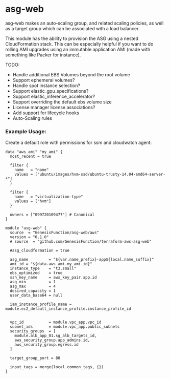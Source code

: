 # asg-web
asg-web makes an auto-scaling group, and related scaling policies, as well as a target group which can be associated with a load balancer.

This module has the ability to provision the ASG using a nested CloudFormation stack. This can be especially helpful if you want to do rolling AMI upgrades using an immutable application AMI (made with something like Packer for instance).

TODO:
- Handle additional EBS Volumes beyond the root volume
- Support ephemeral volumes?
- Handle spot instance selection?
- Support elastic_gpu_specifications?
- Support elastic_inference_accelerator?
- Support overriding the default ebs volume size
- License manager license associations?
- Add support for lifecycle hooks
- Auto-Scaling rules

### Example Usage:
Create a default role with permissions for ssm and cloudwatch agent:
```
data "aws_ami" "my_ami" {
  most_recent = true

  filter {
    name   = "name"
    values = ["ubuntu/images/hvm-ssd/ubuntu-trusty-14.04-amd64-server-*"]
  }

  filter {
    name   = "virtualization-type"
    values = ["hvm"]
  }

  owners = ["099720109477"] # Canonical
}

module "asg-web" {
  source  = "GenesisFunction/asg-web/aws"
  version = "0.1.0"
  # source  = "github.com/GenesisFunction/terraform-aws-asg-web"

  #asg_cloudformation = true
  
  asg_name         = "${var.name_prefix}-app${local.name_suffix}"
  ami_id = "${data.aws_ami.my_ami.id}"
  instance_type    = "t3.small"
  ebs_optimized    = true
  ssh_key_name     = aws_key_pair.app.id
  asg_min          = 1
  asg_max          = 4
  desired_capacity = 1
  user_data_base64 = null

  iam_instance_profile_name = module.ec2_default_instance_profile.instance_profile_id
  

  vpc_id           = module.vpc_app.vpc_id
  subnet_ids       = module.vpc_app.public_subnets
  security_groups  = [
    module.alb_app_01.sg_alb_targets_id,
    aws_security_group.app_admins.id,
    aws_security_group.egress.id
  ]

  target_group_port = 80

  input_tags = merge(local.common_tags, {})
}
```
